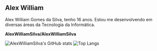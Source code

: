 ## Alex William ##

Alex William Gomes da Silva, tenho 16 anos.
Estou me desenvolvendo em diversas áreas da Tecnologia da Informática. 

**AlexWilliamSilva/AlexWilliamSilva**

![AlexWilliamSilva's GitHub stats](https://github-readme-stats.vercel.app/api?username=AlexWilliamSilva&show_icons=true&theme=highcontrast)
![Top Langs](https://github-readme-stats.vercel.app/api/top-langs/?username=AlexWilliamSilva&layout=compact&theme=dark)
 
